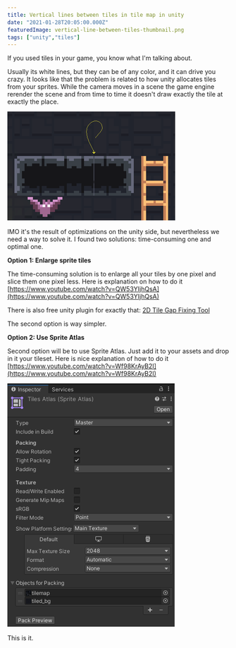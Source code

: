 ```yaml
---
title: Vertical lines between tiles in tile map in unity
date: "2021-01-28T20:05:00.000Z"
featuredImage: vertical-line-between-tiles-thumbnail.png
tags: ["unity","tiles"]
---
```


If you used tiles in your game, you know what I'm talking about.

Usually its white lines, but they can be of any color, and it can drive you crazy.
It looks like that the problem is related to how unity allocates tiles from your sprites.
While the camera moves in a scene the game engine rerender the scene and from time to time it doesn't draw exactly the tile at exactly the place.

![Vertical line between tiles](vertical-line-between-tiles.png)

IMO it's the result of optimizations on the unity side, but nevertheless we need a way to solve it.
I found two solutions: time-consuming one and optimal one.

**Option 1: Enlarge sprite tiles**

The time-consuming solution is to enlarge all your tiles by one pixel and slice them one pixel less.
Here is explanation on how to do it [https://www.youtube.com/watch?v=QW53YIjhQsA](https://www.youtube.com/watch?v=QW53YIjhQsA)

There is also free unity plugin for exactly that: [2D Tile Gap Fixing Tool](https://assetstore.unity.com/packages/2d/textures-materials/tiles/2d-tile-gap-fixing-tool-157060)

The second option is way simpler.

**Option 2: Use Sprite Atlas**

Second option will be to use Sprite Atlas. Just add it to your assets and drop in it your tileset.
Here is nice explanation of how to do it [https://www.youtube.com/watch?v=Wf98KrAyB2I](https://www.youtube.com/watch?v=Wf98KrAyB2I)

![Sprite Atlas](sprite-atlas.png)

This is it.
